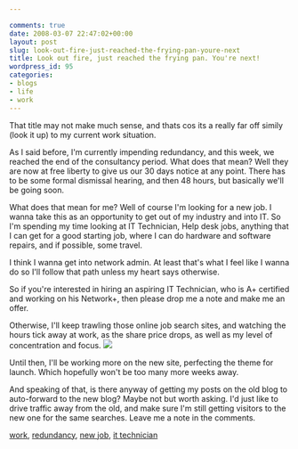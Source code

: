 ```yaml
---

comments: true
date: 2008-03-07 22:47:02+00:00
layout: post
slug: look-out-fire-just-reached-the-frying-pan-youre-next
title: Look out fire, just reached the frying pan. You're next!
wordpress_id: 95
categories:
- blogs
- life
- work
---
```


That title may not make much sense, and thats cos its a really far off simily (look it up) to my current work situation.




As I said before, I'm currently impending redundancy, and this week, we reached the end of the consultancy period. What does that mean? Well they are now at free liberty to give us our 30 days notice at any point. There has to be some formal dismissal hearing, and then 48 hours, but basically we'll be going soon.




What does that mean for me? Well of course I'm looking for a new job. I wanna take this as an opportunity to get out of my industry and into IT. So I'm spending my time looking at IT Technician, Help desk jobs, anything that I can get for a good starting job, where I can do hardware and software repairs, and if possible, some travel.




I think I wanna get into network admin. At least that's what I feel like I wanna do so I'll follow that path unless my heart says otherwise.




So if you're interested in hiring an aspiring IT Technician, who is A+ certified and working on his Network+, then please drop me a note and make me an offer.




Otherwise, I'll keep trawling those online job search sites, and watching the hours tick away at work, as the share price drops, as well as my level of concentration and focus. ![](/assets/shareprice.png)




Until then, I'll be working more on the new site, perfecting the theme for launch. Which hopefully won't be too many more weeks away.




And speaking of that, is there anyway of getting my posts on the old blog to auto-forward to the new blog? Maybe not but worth asking. I'd just like to drive traffic away from the old, and make sure I'm still getting visitors to the new one for the same searches. Leave me a note in the comments.




[work](http://technorati.com/tag/work), [redundancy](http://technorati.com/tag/redundancy), [new job](http://technorati.com/tag/new%20job), [it technician](http://technorati.com/tag/it%20technician)

